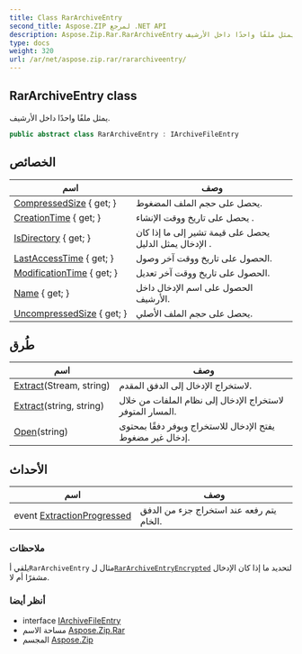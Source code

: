 ```yaml
---
title: Class RarArchiveEntry
second_title: Aspose.ZIP لمرجع .NET API
description: Aspose.Zip.Rar.RarArchiveEntry فصل. يمثل ملفًا واحدًا داخل الأرشيف.
type: docs
weight: 320
url: /ar/net/aspose.zip.rar/rararchiveentry/
---
```

## RarArchiveEntry class

يمثل ملفًا واحدًا داخل الأرشيف.

```csharp
public abstract class RarArchiveEntry : IArchiveFileEntry
```

## الخصائص

| اسم | وصف |
| --- | --- |
| [CompressedSize](../../aspose.zip.rar/rararchiveentry/compressedsize/) { get; } | يحصل على حجم الملف المضغوط. |
| [CreationTime](../../aspose.zip.rar/rararchiveentry/creationtime/) { get; } | يحصل على تاريخ ووقت الإنشاء . |
| [IsDirectory](../../aspose.zip.rar/rararchiveentry/isdirectory/) { get; } | يحصل على قيمة تشير إلى ما إذا كان الإدخال يمثل الدليل . |
| [LastAccessTime](../../aspose.zip.rar/rararchiveentry/lastaccesstime/) { get; } | الحصول على تاريخ ووقت آخر وصول. |
| [ModificationTime](../../aspose.zip.rar/rararchiveentry/modificationtime/) { get; } | الحصول على تاريخ ووقت آخر تعديل. |
| [Name](../../aspose.zip.rar/rararchiveentry/name/) { get; } | الحصول على اسم الإدخال داخل الأرشيف. |
| [UncompressedSize](../../aspose.zip.rar/rararchiveentry/uncompressedsize/) { get; } | يحصل على حجم الملف الأصلي. |

## طُرق

| اسم | وصف |
| --- | --- |
| [Extract](../../aspose.zip.rar/rararchiveentry/extract/#extract_1)(Stream, string) | لاستخراج الإدخال إلى الدفق المقدم. |
| [Extract](../../aspose.zip.rar/rararchiveentry/extract/#extract)(string, string) | لاستخراج الإدخال إلى نظام الملفات من خلال المسار المتوفر. |
| [Open](../../aspose.zip.rar/rararchiveentry/open/)(string) | يفتح الإدخال للاستخراج ويوفر دفقًا بمحتوى إدخال غير مضغوط. |

## الأحداث

| اسم | وصف |
| --- | --- |
| event [ExtractionProgressed](../../aspose.zip.rar/rararchiveentry/extractionprogressed/) | يتم رفعه عند استخراج جزء من الدفق الخام. |

### ملاحظات

يلقي أ`RarArchiveEntry` مثال ل[`RarArchiveEntryEncrypted`](../rararchiveentryencrypted/) لتحديد ما إذا كان الإدخال مشفرًا أم لا.

### أنظر أيضا

* interface [IArchiveFileEntry](../../aspose.zip/iarchivefileentry/)
* مساحة الاسم [Aspose.Zip.Rar](../../aspose.zip.rar/)
* المجسم [Aspose.Zip](../../)


